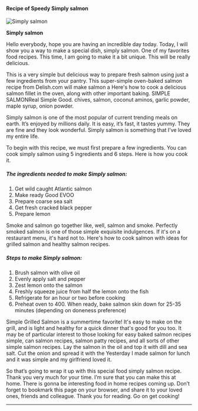             

#### Recipe of Speedy Simply salmon

![Simply salmon](https://img-global.cpcdn.com/recipes/5741220766154752/751x532cq70/simply-salmon-recipe-main-photo.jpg)

**Simply salmon**

Hello everybody, hope you are having an incredible day today. Today, I will show you a way to make a special dish, simply salmon. One of my favorites food recipes. This time, I am going to make it a bit unique. This will be really delicious.

This is a very simple but delicious way to prepare fresh salmon using just a few ingredients from your pantry. This super-simple oven-baked salmon recipe from Delish.com will make salmon a Here's how to cook a delicious salmon fillet in the oven, along with other important baking. SIMPLE SALMONReal Simple Good. chives, salmon, coconut aminos, garlic powder, maple syrup, onion powder.

Simply salmon is one of the most popular of current trending meals on earth. It’s enjoyed by millions daily. It is easy, it’s fast, it tastes yummy. They are fine and they look wonderful. Simply salmon is something that I’ve loved my entire life.

To begin with this recipe, we must first prepare a few ingredients. You can cook simply salmon using 5 ingredients and 6 steps. Here is how you cook it.

##### The ingredients needed to make Simply salmon:

1.  Get wild caught Atlantic salmon
2.  Make ready Good EVOO
3.  Prepare coarse sea salt
4.  Get fresh cracked black pepper
5.  Prepare lemon

Smoke and salmon go together like, well, salmon and smoke. Perfectly smoked salmon is one of those simple exquisite indulgences. If it's on a restaurant menu, it's hard not to. Here's how to cook salmon with ideas for grilled salmon and healthy salmon recipes.

##### Steps to make Simply salmon:

1.  Brush salmon with olive oil
2.  Evenly apply salt and pepper
3.  Zest lemon onto the salmon
4.  Freshly squeeze juice from half the lemon onto the fish
5.  Refrigerate for an hour or two before cooking
6.  Preheat oven to 400. When ready, bake salmon skin down for 25-35 minutes (depending on doneness preference)

Simple Grilled Salmon is a summertime favorite! It's easy to make on the grill, and is light and healthy for a quick dinner that's good for you too. It may be of particular interest to those looking for easy baked salmon recipes simple, can salmon recipes, salmon patty recipes, and all sorts of other simple salmon recipes. Lay the salmon in the oil and top it with dill and sea salt. Cut the onion and spread it with the Yesterday I made salmon for lunch and it was simple and my girlfriend loved it.

So that’s going to wrap it up with this special food simply salmon recipe. Thank you very much for your time. I’m sure that you can make this at home. There is gonna be interesting food in home recipes coming up. Don’t forget to bookmark this page on your browser, and share it to your loved ones, friends and colleague. Thank you for reading. Go on get cooking!

* * *